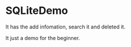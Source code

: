 SQLiteDemo
==========

It has the add infomation, search it and deleted it.

It just a demo for the beginner.

